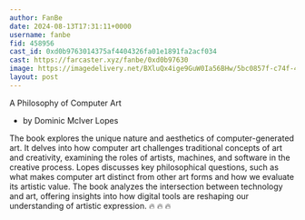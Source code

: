 ```yaml
---
author: FanBe
date: 2024-08-13T17:31:11+0000
username: fanbe
fid: 458956
cast_id: 0xd0b9763014375af4404326fa01e1891fa2acf034
cast: https://farcaster.xyz/fanbe/0xd0b97630
image: https://imagedelivery.net/BXluQx4ige9GuW0Ia56BHw/5bc0857f-c74f-47d3-2826-6cd551f7b600/original
layout: post
---
```


A Philosophy of Computer Art

- by Dominic McIver Lopes

The book explores the unique nature and aesthetics of computer-generated art. It delves into how computer art challenges traditional concepts of art and creativity, examining the roles of artists, machines, and software in the creative process.
Lopes discusses key philosophical questions, such as what makes computer art distinct from other art forms and how we evaluate its artistic value.
The book analyzes the intersection between technology and art, offering insights into how digital tools are reshaping our understanding of artistic expression. 🔥 🔥 🔥

<img src='https://imagedelivery.net/BXluQx4ige9GuW0Ia56BHw/5bc0857f-c74f-47d3-2826-6cd551f7b600/original' alt='' referrerpolicy='no-referrer'/>
